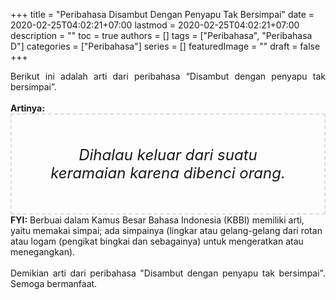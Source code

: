 +++
title = "Peribahasa Disambut Dengan Penyapu Tak Bersimpai"
date = 2020-02-25T04:02:21+07:00
lastmod = 2020-02-25T04:02:21+07:00
description = ""
toc = true
authors = []
tags = ["Peribahasa", "Peribahasa D"]
categories = ["Peribahasa"]
series = []
featuredImage = ""
draft = false
+++

<div dir="ltr" style="text-align: left;" trbidi="on"><div style="text-align: justify;">Berikut ini adalah arti dari peribahasa “Disambut dengan penyapu tak bersimpai”.</div><br /><div style="text-align: justify;"><b>Artinya:</b></div><div style="border: 2px dashed #ddd; font-size: 24px; height: auto; margin: 0 auto; padding: 50px; text-align: center; width: auto;"><i>Dihalau keluar dari suatu keramaian karena dibenci orang.</i></div><b>FYI:</b> Berbuai dalam Kamus Besar Bahasa Indonesia (KBBI) memiliki arti, yaitu  memakai simpai; ada simpainya (lingkar atau gelang-gelang dari rotan atau logam (pengikat bingkai dan sebagainya) untuk mengeratkan atau menegangkan).<br /><br /><div style="text-align: justify;">Demikian arti dari peribahasa "Disambut dengan penyapu tak bersimpai". Semoga bermanfaat.</div></div>
